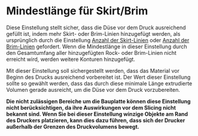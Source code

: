 Mindestlänge für Skirt/Brim
====
Diese Einstellung stellt sicher, dass die Düse vor dem Druck ausreichend gefüllt ist, indem mehr Skirt- oder Brim-Linien hinzugefügt werden, als ursprünglich durch die Einstellung [Anzahl der Skirt-Linien](skirt_line_count.md) oder [Anzahl der Brim-Linien](brim_line_count.md) gefordert. Wenn die Mindestlänge in dieser Einstellung durch den Gesamtumfang aller hinzugefügten Rock- oder Brim-Linien nicht erreicht wird, werden weitere Konturen hinzugefügt.

Mit dieser Einstellung soll sichergestellt werden, dass das Material vor Beginn des Drucks ausreichend vorbereitet ist. Der Wert dieser Einstellung sollte so gewählt werden, dass das durch diese minimale Länge extrudierte Volumen gerade ausreicht, um die Düse vor dem Druck vorzubereiten.

**Die nicht zulässigen Bereiche um die Bauplatte können diese Einstellung nicht berücksichtigen, da ihre Auswirkungen vor dem Slicing nicht bekannt sind. Wenn Sie bei dieser Einstellung winzige Objekte am Rand des Druckers platzieren, kann dies dazu führen, dass sich der Drucker außerhalb der Grenzen des Druckvolumens bewegt.**